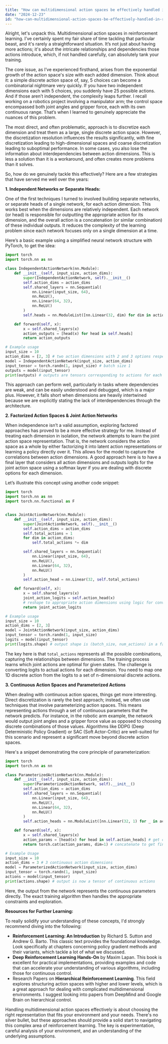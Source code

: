 ```yaml
---
title: "How can multidimensional action spaces be effectively handled in reinforcement learning?"
date: "2024-12-23"
id: "how-can-multidimensional-action-spaces-be-effectively-handled-in-reinforcement-learning"
---
```


Alright, let's unpack this. Multidimensional action spaces in reinforcement learning. I’ve certainly spent my fair share of time tackling that particular beast, and it's rarely a straightforward situation. It’s not just about having more actions; it's about the intricate relationships and dependencies those actions introduce, which, if not handled carefully, can absolutely tank your training.

The core issue, as I’ve experienced firsthand, arises from the exponential growth of the action space's size with each added dimension. Think about it: a simple discrete action space of, say, 5 choices can become a combinatorial nightmare very quickly. If you have two independent dimensions each with 5 choices, you suddenly have 25 possible actions. And if those aren’t independent, the complexity leaps further. I recall working on a robotics project involving a manipulator arm; the control space encompassed both joint angles and gripper force, each with its own continuous range. That’s when I learned to genuinely appreciate the nuances of this problem.

The most direct, and often problematic, approach is to discretize each dimension and treat them as a large, single discrete action space. However, the discretization resolution influences the results significantly, with fine discretization leading to high-dimensional spaces and coarse discretization leading to suboptimal performance. In some cases, you also lose the information about interdependencies between action dimensions. This is less a solution than it is a workaround, and often creates more problems than it solves.

So, how do we genuinely tackle this effectively? Here are a few strategies that have served me well over the years:

**1. Independent Networks or Separate Heads:**

One of the first techniques I turned to involved building separate networks, or separate heads of a single network, for each action dimension. This works best when the dimensions are relatively independent. Each network (or head) is responsible for outputting the appropriate action for its dimension, and the overall action is a concatenation (or similar combination) of these individual outputs. It reduces the complexity of the learning problem since each network focuses only on a single dimension at a time.

Here’s a basic example using a simplified neural network structure with PyTorch, to get the idea:

```python
import torch
import torch.nn as nn

class IndependentActionNetwork(nn.Module):
    def __init__(self, input_size, action_dims):
        super(IndependentActionNetwork, self).__init__()
        self.action_dims = action_dims
        self.shared_layers = nn.Sequential(
            nn.Linear(input_size, 64),
            nn.ReLU(),
            nn.Linear(64, 32),
            nn.ReLU()
        )
        self.heads = nn.ModuleList([nn.Linear(32, dim) for dim in action_dims]) # Linear outputs for each dimension

    def forward(self, x):
        x = self.shared_layers(x)
        action_outputs = [head(x) for head in self.heads]
        return action_outputs

# Example usage
input_size = 10
action_dims = [2, 3] # two action dimensions with 2 and 3 options respectively
model = IndependentActionNetwork(input_size, action_dims)
input_tensor = torch.randn(1, input_size) # batch size 1
outputs = model(input_tensor)
print(outputs) # outputs are tensors corresponding to actions for each dimension
```

This approach can perform well, particularly in tasks where dependencies are weak, and can be easily understood and debugged, which is a major plus. However, it falls short when dimensions are heavily intertwined because we are explicitly stating the lack of interdependencies through the architecture.

**2. Factorized Action Spaces & Joint Action Networks**

When independence isn’t a valid assumption, exploring factored approaches has proved to be a more effective strategy for me. Instead of treating each dimension in isolation, the network attempts to learn the joint action space representation. That is, the network considers the action space as a whole by either factorizing it into latent action representations or learning a policy directly over it. This allows for the model to capture the correlations between action dimensions. A good approach here is to have a final layer that considers all action dimensions and outputs logits for the joint action space using a softmax layer if you are dealing with discrete options for each dimension.

Let’s illustrate this concept using another code snippet:

```python
import torch
import torch.nn as nn
import torch.nn.functional as F


class JointActionNetwork(nn.Module):
    def __init__(self, input_size, action_dims):
        super(JointActionNetwork, self).__init__()
        self.action_dims = action_dims
        self.total_actions = 1
        for dim in action_dims:
            self.total_actions *= dim

        self.shared_layers = nn.Sequential(
            nn.Linear(input_size, 64),
            nn.ReLU(),
            nn.Linear(64, 32),
            nn.ReLU()
        )
        self.action_head = nn.Linear(32, self.total_actions)

    def forward(self, x):
        x = self.shared_layers(x)
        joint_action_logits = self.action_head(x)
        # reshape to appropriate action dimensions using logic for converting a 1D discrete action to a multidimensional one is needed.
        return joint_action_logits

# Example usage
input_size = 10
action_dims = [2, 3]
model = JointActionNetwork(input_size, action_dims)
input_tensor = torch.randn(1, input_size)
logits = model(input_tensor)
print(logits.shape) # output shape is (batch_size, num_actions) in a factorized space.
```
The key here is that `total_actions` represents all the possible combinations, capturing the relationships between dimensions. The training process learns which joint actions are optimal for given states. The challenge is converting logits to actual actions for each dimension. You need to map one 1D discrete action from the logits to a set of n-dimensional discrete actions.

**3. Continuous Action Spaces and Parameterized Actions**

When dealing with continuous action spaces, things get more interesting. Direct discretization is rarely the best approach; instead, we often use techniques that involve parameterizing action spaces. This means representing actions through a set of continuous parameters that the network predicts. For instance, in the robotic arm example, the network would output joint angles and a gripper force value as opposed to choosing discrete combinations of those values. Algorithms like DDPG (Deep Deterministic Policy Gradient) or SAC (Soft Actor-Critic) are well-suited for this scenario and represent a significant move beyond discrete action spaces.

Here's a snippet demonstrating the core principle of parameterization:

```python
import torch
import torch.nn as nn

class ParameterizedActionNetwork(nn.Module):
    def __init__(self, input_size, action_dims):
        super(ParameterizedActionNetwork, self).__init__()
        self.action_dims = action_dims
        self.shared_layers = nn.Sequential(
            nn.Linear(input_size, 64),
            nn.ReLU(),
            nn.Linear(64, 32),
            nn.ReLU()
        )
        self.action_heads = nn.ModuleList([nn.Linear(32, 1) for _ in action_dims]) # one output per continuous dimension

    def forward(self, x):
        x = self.shared_layers(x)
        action_params = [head(x) for head in self.action_heads] # get continuous parameters
        return torch.cat(action_params, dim=1) # concatenate to get final action

# Example Usage
input_size = 10
action_dims = 3 # 3 continuous action dimensions
model = ParameterizedActionNetwork(input_size, action_dims)
input_tensor = torch.randn(1, input_size)
actions = model(input_tensor)
print(actions.shape) # output is now a tensor of continuous actions
```
Here, the output from the network represents the continuous parameters directly. The exact training algorithm then handles the appropriate constraints and exploration.

**Resources for Further Learning:**

To really solidify your understanding of these concepts, I'd strongly recommend diving into the following:

*   **Reinforcement Learning: An Introduction** by Richard S. Sutton and Andrew G. Barto. This classic text provides the foundational knowledge. Look specifically at chapters concerning policy gradient methods and their variants, which tackle a lot of what we discussed.
*   **Deep Reinforcement Learning Hands-On** by Maxim Lapan. This book is excellent for practical implementations, providing examples and code that can accelerate your understanding of various algorithms, including those for continuous control.
*   Research Papers on **Hierarchical Reinforcement Learning**. This field explores structuring action spaces with higher and lower levels, which is a great approach for dealing with complicated multidimensional environments. I suggest looking into papers from DeepMind and Google Brain on hierarchical control.

Handling multidimensional action spaces effectively is about choosing the right representation that fits your environment and your needs. There's no silver bullet, but these approaches should provide a solid start to navigating this complex area of reinforcement learning. The key is experimentation, careful analysis of your environment, and an understanding of the underlying assumptions.
